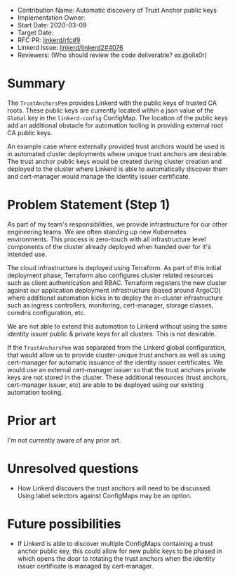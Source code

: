 - Contribution Name: Automatic discovery of Trust Anchor public keys
- Implementation Owner: 
- Start Date: 2020-03-09
- Target Date: 
- RFC PR: [linkerd/rfc#9](https://github.com/linkerd/rfc/pull/9/files)
- Linkerd Issue: [linkerd/linkerd2#4076](https://github.com/linkerd/linkerd2/issues/4076)
- Reviewers: (Who should review the code deliverable? ex.@olix0r)

# Summary

[summary]: #summary

The `TrustAnchorsPem` provides Linkerd with the public keys of trusted CA roots. These public keys are currently located
within a json value of the `Global` key in the `linkerd-config` ConfigMap. The location of the public keys add an additional
obstacle for automation tooling in providing external root CA public keys.

An example case where externally provided trust anchors would be used is in automated cluster deployments where unique
trust anchors are desirable. The trust anchor public keys would be created during cluster creation and deployed to the cluster
where Linkerd is able to automatically discover them and cert-manager would manage the identity issuer certificate.

# Problem Statement (Step 1)

[problem-statement]: #problem-statement

As part of my team's responsibilities, we provide infrastructure for our other engineering teams. We are often standing up
new Kubernetes environments. This process is zero-touch with all infrastructure level components of the cluster already
deployed when handed over for it's intended use.

The cloud infrastructure is deployed using Terraform. As part of this initial deployment phase, Terraform also configures
cluster related resources such as client authentication and RBAC. Terraform registers the new cluster against our application
deployment infrastructure (based around ArgoCD) where additional automation kicks in to deploy the in-cluster infrastructure
such as ingress controllers, monitoring, cert-manager, storage classes, coredns configuration, etc.

We are not able to extend this automation to Linkerd without using the same identity issuer public & private keys for all clusters.
This is not desirable.

If the `TrustAnchorsPem` was separated from the Linkerd global configuration, that would allow us to provide cluster-unique trust anchors
as well as using cert-manager for automatic issuance of the identity issuer certificates. We would use an external cert-manager issuer so that
the trust anchors private keys are not stored in the cluster. These additional resources (trust anchors, cert-manager issuer, etc) are able to be
deployed using our existing automation tooling.

<!--

# Design proposal (Step 2)

[design-proposal]: #design-proposal

**Note**: This should be completed as part of `Step 2`.

This is the technical portion of the RFC. Explain the design in sufficient detail that:

- Its interaction with other features is clear
- It is reasonably clear how the contribution would be implemented
- Corner cases are dissected by example
- Dependencies on libraries, tools, projects or work that isn't yet complete
- Use Cases
- Goals
- Non-Goals
- Deliverables

-->

# Prior art

[prior-art]: #prior-art

I'm not currently aware of any prior art.

# Unresolved questions

[unresolved-questions]: #unresolved-questions

- How Linkerd discovers the trust anchors will need to be discussed. Using label selectors against ConfigMaps
  may be an option.

# Future possibilities

[future-possibilities]: #future-possibilities

- If Linkerd is able to discover multiple ConfigMaps containing a trust anchor public key, this could allow for new
  public keys to be phased in which opens the door to rotating the trust anchors when the identity issuer certificate
  is managed by cert-manager.
